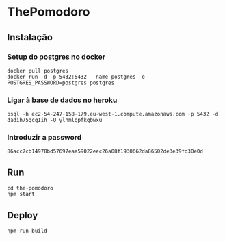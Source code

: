 # ThePomodoro

## Instalação 
### Setup do postgres no docker
```shell
docker pull postgres 
docker run -d -p 5432:5432 --name postgres -e POSTGRES_PASSWORD=postgres postgres 
```
### Ligar à base de dados no heroku
```shell
psql -h ec2-54-247-158-179.eu-west-1.compute.amazonaws.com -p 5432 -d dadih75qcq1ih -U ylhmlqpfkqbwxu
```
### Introduzir a password
```shell
86acc7cb14978bd57697eaa59022eec26a08f1930662da86502de3e39fd30e0d
```

## Run
```shell
cd the-pomodoro
npm start
```

## Deploy
```shell
npm run build
```

